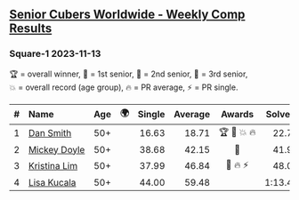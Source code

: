 <style>table {white-space: nowrap;}</style>
<link rel="stylesheet" type="text/css" href="/scw-comp/css/flags.css" />

## [Senior Cubers Worldwide - Weekly Comp Results](/scw-comp/results/)
### Square-1 2023-11-13

<span style="white-space: nowrap;">🏆 = overall winner</span>, <span style="white-space: nowrap;">🥇 = 1st senior</span>, <span style="white-space: nowrap;">🥈 = 2nd senior</span>, <span style="white-space: nowrap;">🥉 = 3rd senior</span>, <span style="white-space: nowrap;">💥 = overall record (age group)</span>, <span style="white-space: nowrap;">🔥 = PR average</span>, <span style="white-space: nowrap;">⚡ = PR single</span>.

| # | Name | Age | 🌍 | Single | Average | Awards | Solve 1 | Solve 2 | Solve 3 | Solve 4 | Solve 5 | Video |
| :--: | :-- | :--: | :--: | --: | --: | :--: | --: | --: | --: | --: | --: | :-- |
| 1 | [Dan Smith](../../persons/dan_smith/sq1.md) | 50+ | <i class="flag flag-US" /> | 16.63 | 18.71 | 🏆 🥇 💥 🔥 | 22.75 | 16.63 | 18.79 | 17.15 | 20.18 | [Desktop](https://www.facebook.com/events/1003569957614479/permalink/1010598233578318) / [Mobile](https://m.facebook.com/events/1003569957614479?view=permalink&id=1010598233578318) |
| 2 | [Mickey Doyle](../../persons/mickey_doyle/sq1.md) | 50+ | <i class="flag flag-US" /> | 38.68 | 42.15 | 🥈 | 41.96 | 44.83 | 38.68 | 39.65 | 56.47 | [Desktop](https://www.facebook.com/events/1003569957614479/permalink/1010616120243196) / [Mobile](https://m.facebook.com/events/1003569957614479?view=permalink&id=1010616120243196) |
| 3 | [Kristina Lim](../../persons/kristina_lim/sq1.md) | 50+ | <i class="flag flag-US" /> | 37.99 | 46.84 | 🥉 🔥 ⚡ | 48.05 | 53.08 | 39.38 | 1:06.70 | 37.99 | [Desktop](https://www.facebook.com/1045330593/videos/1016611006219594) / [Mobile](https://m.facebook.com/1045330593/videos/1016611006219594) |
| 4 | [Lisa Kucala](../../persons/lisa_kucala/sq1.md) | 50+ | <i class="flag flag-US" /> | 44.00 | 59.48 |  | 1:13.43 | 57.35 | 1:18.81 | 47.67 | 44.00 | [Desktop](https://www.facebook.com/events/1003569957614479/permalink/1010661713571970) / [Mobile](https://m.facebook.com/events/1003569957614479?view=permalink&id=1010661713571970) |

<!-- Global site tag (gtag.js) - Google Analytics -->
<script async src="https://www.googletagmanager.com/gtag/js?id=UA-86348435-3"></script>
<script>window.dataLayer = window.dataLayer || []; function gtag() {dataLayer.push(arguments);} gtag('js', new Date()); gtag('config', 'UA-86348435-3');</script>
